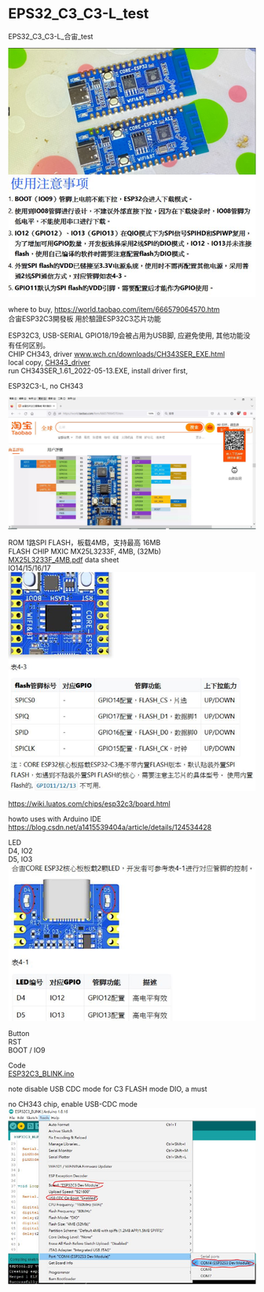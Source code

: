 # EPS32_C3_C3-L_test
EPS32_C3_C3-L_合宙_test

![CORE-ESP32-C3_L.JPG](CORE-ESP32-C3_L.JPG)  
![NOTE.JPG](NOTE.JPG)  

where to buy, https://world.taobao.com/item/666579064570.htm  
合宙ESP32C3開發板 用於驗證ESP32C3芯片功能  

ESP32C3, USB-SERIAL GPIO18/19会被占用为USB脚, 应避免使用, 其他功能没有任何区别。  
CHIP CH343, driver www.wch.cn/downloads/CH343SER_EXE.html    
local copy, [CH343_driver](CH343_driver)  
run CH343SER_1.61_2022-05-13.EXE, install driver first,  

ESP32C3-L, no CH343  


![ESP32-C3_pinout.JPG](ESP32-C3_pinout.JPG)  

ROM 1路SPI FLASH，板载4MB，支持最高 16MB  
FLASH CHIP MXIC MX25L3233F, 4MB, (32Mb)  
[MX25L3233F_4MB.pdf](MX25L3233F_4MB.pdf) data sheet  
IO14/15/16/17  
![FLASH_CHIP.JPG](FLASH_CHIP.JPG)  


https://wiki.luatos.com/chips/esp32c3/board.html  

howto uses with Arduino IDE  
https://blog.csdn.net/a1415539404a/article/details/124534428  

LED  
D4, IO2  
D5, IO3  
![LED.JPG](LED.JPG)  

Button  
RST  
BOOT / IO9  


Code  
[ESP32C3_BLINK.ino](ESP32C3_BLINK.ino)  

note
disable USB CDC mode for C3
FLASH mode DIO, a must


no CH343 chip, enable USB-CDC mode  
![USB_CDC_ENABLED_for_L.JPG](USB_CDC_ENABLED_for_L.JPG)  
